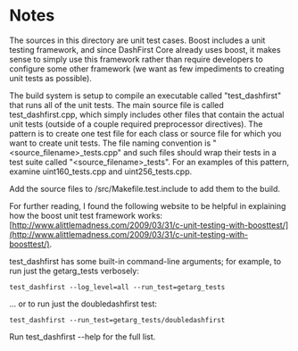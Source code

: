 # Notes
The sources in this directory are unit test cases.  Boost includes a
unit testing framework, and since DashFirst Core already uses boost, it makes
sense to simply use this framework rather than require developers to
configure some other framework (we want as few impediments to creating
unit tests as possible).

The build system is setup to compile an executable called "test_dashfirst"
that runs all of the unit tests.  The main source file is called
test_dashfirst.cpp, which simply includes other files that contain the
actual unit tests (outside of a couple required preprocessor
directives).  The pattern is to create one test file for each class or
source file for which you want to create unit tests.  The file naming
convention is "<source_filename>_tests.cpp" and such files should wrap
their tests in a test suite called "<source_filename>_tests".  For an
examples of this pattern, examine uint160_tests.cpp and
uint256_tests.cpp.

Add the source files to /src/Makefile.test.include to add them to the build.

For further reading, I found the following website to be helpful in
explaining how the boost unit test framework works:
[http://www.alittlemadness.com/2009/03/31/c-unit-testing-with-boosttest/](http://www.alittlemadness.com/2009/03/31/c-unit-testing-with-boosttest/).

test_dashfirst has some built-in command-line arguments; for
example, to run just the getarg_tests verbosely:

    test_dashfirst --log_level=all --run_test=getarg_tests

... or to run just the doubledashfirst test:

    test_dashfirst --run_test=getarg_tests/doubledashfirst

Run  test_dashfirst --help   for the full list.

